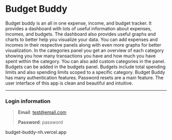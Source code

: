 # Budget Buddy

Budget buddy is an all in one expense, income, and budget tracker. It provides a dashboard with lots of useful information about expenses, incomes, and budgets. The dashboard also provides useful graphs and charts to better help you visualize your data. You can add expenses and incomes in their respective panels along with even more graphs for better visualization. In the categories panel you get an overview of each category showing you how many transactions you have and how much you have spent within the category. You can also add custom categories in the panel. Budgets can be added in the budgets panel. Budgets include total spending limits and also spending limits scoped to a specific category. Budget Buddy has many authentication features. Password resets are a main feature. The user interface of this app is clean and beautiful and intuitive.

---

### Login information
> **Email**: test@email.com
> 
> **Password**: password

budget-buddy-nh.vercel.app
